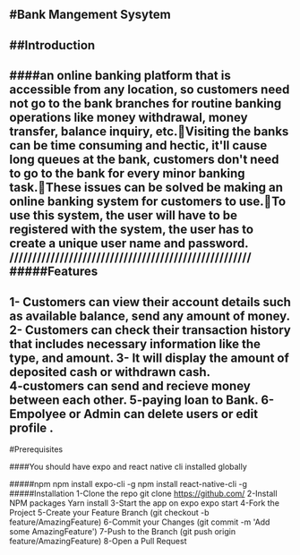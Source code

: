 #Bank Mangement Sysytem
------------------------------------------
##Introduction 
--------------------------------
####an online banking platform that is accessible from any location, so customers need not go to the bank branches for routine banking operations like money withdrawal, money transfer, balance inquiry, etc.Visiting the banks can be time consuming and hectic, it'll cause long queues at the bank, customers don't need to go to the bank for every minor banking task.These issues can be solved be making an online banking system for customers to use.To use this system, the user will have to be registered with the system, the user has to create a unique user name and password.
/////////////////////////////////////////////////////
#####Features
-------------------
1- Customers can view their account details such as available balance, send any amount of money.
2- Customers can check their transaction history that includes necessary information like the type, and amount.
3- It will display the amount of deposited cash or withdrawn cash.	
4-customers can send and recieve money between each other.
5-paying loan to Bank.
6-Empolyee or Admin can delete users or edit profile .
---------------------------
#Prerequisites

####You should have expo and react native cli installed globally

#####npm
       npm install expo-cli -g 
       npm install react-native-cli -g 
#####Installation
1-Clone the repo
         git clone https://github.com/
2-Install NPM packages
        Yarn install
3-Start the app on expo
        expo start
4-Fork the Project
5-Create your Feature Branch (git checkout -b feature/AmazingFeature)
6-Commit your Changes (git commit -m 'Add some AmazingFeature')
7-Push to the Branch (git push origin feature/AmazingFeature)
8-Open a Pull Request
